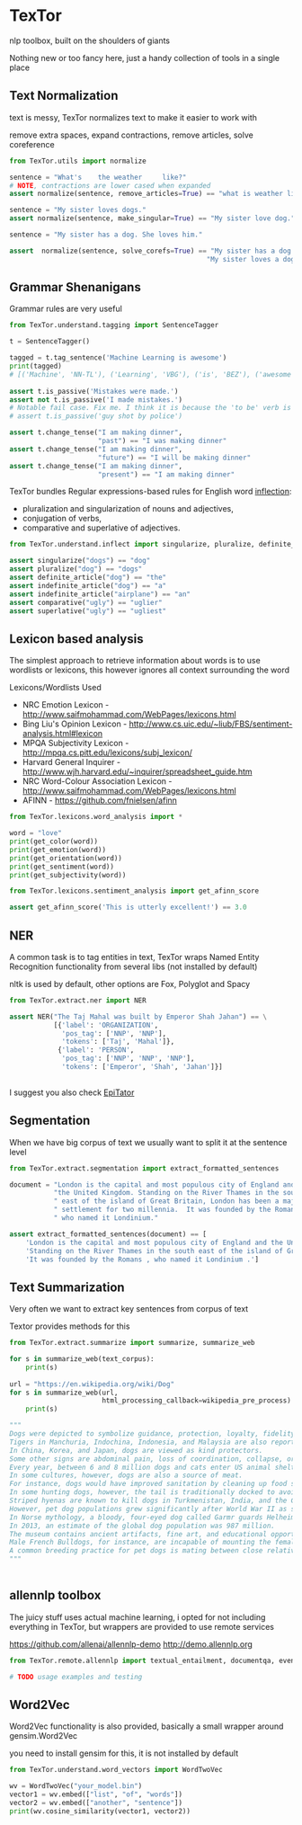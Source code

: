 # TexTor

nlp toolbox, built on the shoulders of giants

Nothing new or too fancy here, just a handy collection of tools in a single place


## Text Normalization

text is messy, TexTor normalizes text to make it easier to work with

remove extra spaces, expand contractions, remove articles, solve coreference

```python
from TexTor.utils import normalize

sentence = "What's    the weather     like?"
# NOTE, contractions are lower cased when expanded
assert normalize(sentence, remove_articles=True) == "what is weather like?"

sentence = "My sister loves dogs."
assert normalize(sentence, make_singular=True) == "My sister love dog."

sentence = "My sister has a dog. She loves him."

assert  normalize(sentence, solve_corefs=True) == "My sister has a dog. " \
                                                 "My sister loves a dog."
```


## Grammar Shenanigans

Grammar rules are very useful

```python
from TexTor.understand.tagging import SentenceTagger

t = SentenceTagger()

tagged = t.tag_sentence('Machine Learning is awesome')
print(tagged)
# [('Machine', 'NN-TL'), ('Learning', 'VBG'), ('is', 'BEZ'), ('awesome', 'JJ')]
    
assert t.is_passive('Mistakes were made.')
assert not t.is_passive('I made mistakes.')
# Notable fail case. Fix me. I think it is because the 'to be' verb is omitted.
# assert t.is_passive('guy shot by police')

assert t.change_tense("I am making dinner",
                      "past") == "I was making dinner"
assert t.change_tense("I am making dinner",
                      "future") == "I will be making dinner"
assert t.change_tense("I am making dinner",
                      "present") == "I am making dinner"
```

TexTor bundles Regular expressions-based rules for English word [inflection](./TexTor/understand/inflect.py):

* pluralization and singularization of nouns and adjectives,
* conjugation of verbs,
* comparative and superlative of adjectives.

```python
from TexTor.understand.inflect import singularize, pluralize, definite_article, indefinite_article, comparative, superlative

assert singularize("dogs") == "dog"
assert pluralize("dog") == "dogs"
assert definite_article("dog") == "the"
assert indefinite_article("dog") == "a"
assert indefinite_article("airplane") == "an"
assert comparative("ugly") == "uglier"
assert superlative("ugly") == "ugliest"

```

## Lexicon based analysis

The simplest approach to retrieve information about words is to use 
wordlists or lexicons, this however ignores all context surrounding the word

Lexicons/Wordlists Used

* NRC Emotion Lexicon - http://www.saifmohammad.com/WebPages/lexicons.html
* Bing Liu's Opinion Lexicon - http://www.cs.uic.edu/~liub/FBS/sentiment-analysis.html#lexicon
* MPQA Subjectivity Lexicon - http://mpqa.cs.pitt.edu/lexicons/subj_lexicon/
* Harvard General Inquirer - http://www.wjh.harvard.edu/~inquirer/spreadsheet_guide.htm
* NRC Word-Colour Association Lexicon - http://www.saifmohammad.com/WebPages/lexicons.html
* AFINN - https://github.com/fnielsen/afinn

```python
from TexTor.lexicons.word_analysis import *

word = "love"
print(get_color(word))
print(get_emotion(word))
print(get_orientation(word))
print(get_sentiment(word))
print(get_subjectivity(word))

from TexTor.lexicons.sentiment_analysis import get_afinn_score

assert get_afinn_score('This is utterly excellent!') == 3.0

```

## NER

A common task is to tag entities in text, TexTor wraps Named Entity 
Recognition functionality from several libs (not installed by default)

nltk is used by default, other options are Fox, Polyglot and Spacy

```python
from TexTor.extract.ner import NER

assert NER("The Taj Mahal was built by Emperor Shah Jahan") == \
           [{'label': 'ORGANIZATION',
             'pos_tag': ['NNP', 'NNP'],
             'tokens': ['Taj', 'Mahal']},
            {'label': 'PERSON',
             'pos_tag': ['NNP', 'NNP', 'NNP'],
             'tokens': ['Emperor', 'Shah', 'Jahan']}]
             
```

I suggest you also check [EpiTator](https://github.com/ecohealthalliance/EpiTator)


## Segmentation

When we have big corpus of text we usually want to split it at the sentence 
level

```python
from TexTor.extract.segmentation import extract_formatted_sentences

document = "London is the capital and most populous city of England and " \
           "the United Kingdom. Standing on the River Thames in the south" \
           " east of the island of Great Britain, London has been a major" \
           " settlement for two millennia.  It was founded by the Romans," \
           " who named it Londinium."

assert extract_formatted_sentences(document) == [
    'London is the capital and most populous city of England and the United Kingdom .',        
    'Standing on the River Thames in the south east of the island of Great Britain , London has been a major settlement for two millennia .',
    'It was founded by the Romans , who named it Londinium .']


```

## Text Summarization

Very often we want to extract key sentences from corpus of text

Textor provides methods for this


```python
from TexTor.extract.summarize import summarize, summarize_web

for s in summarize_web(text_corpus):
    print(s)
    
url = "https://en.wikipedia.org/wiki/Dog"
for s in summarize_web(url, 
                       html_processing_callback=wikipedia_pre_process):
    print(s)

"""
Dogs were depicted to symbolize guidance, protection, loyalty, fidelity, faithfulness, watchfulness, and love.
Tigers in Manchuria, Indochina, Indonesia, and Malaysia are also reported to kill dogs.
In China, Korea, and Japan, dogs are viewed as kind protectors.
Some other signs are abdominal pain, loss of coordination, collapse, or death.
Every year, between 6 and 8 million dogs and cats enter US animal shelters.
In some cultures, however, dogs are also a source of meat.
For instance, dogs would have improved sanitation by cleaning up food scraps.
In some hunting dogs, however, the tail is traditionally docked to avoid injuries.
Striped hyenas are known to kill dogs in Turkmenistan, India, and the Caucasus.
However, pet dog populations grew significantly after World War II as suburbanization increased.
In Norse mythology, a bloody, four-eyed dog called Garmr guards Helheim.
In 2013, an estimate of the global dog population was 987 million.
The museum contains ancient artifacts, fine art, and educational opportunities for visitors.
Male French Bulldogs, for instance, are incapable of mounting the female.
A common breeding practice for pet dogs is mating between close relatives
"""
             
```

## allennlp toolbox

The juicy stuff uses actual machine learning, i opted for not including 
everything in TexTor, but wrappers are provided to use remote services

https://github.com/allenai/allennlp-demo
http://demo.allennlp.org


```python
from TexTor.remote.allennlp import textual_entailment, documentqa, event2mind, information_extraction, semantic_role_labeling, machine_comprehension, constituency_parse, NER

# TODO usage examples and testing

```

## Word2Vec

Word2Vec functionality is also provided, basically a small wrapper around gensim.Word2Vec

you need to install gensim for this, it is not installed by default

```python
from TexTor.understand.word_vectors import WordTwoVec

wv = WordTwoVec("your_model.bin")
vector1 = wv.embed(["list", "of", "words"])
vector2 = wv.embed(["another", "sentence"])
print(wv.cosine_similarity(vector1, vector2))

```